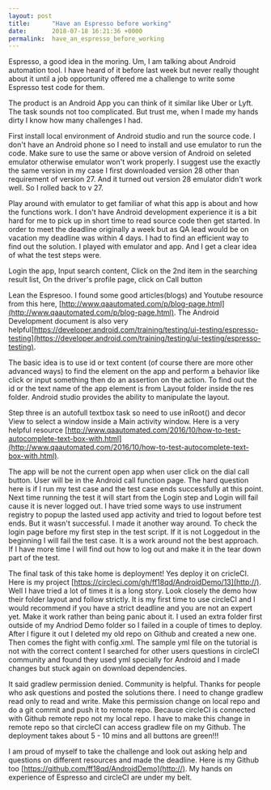 ```yaml
---
layout: post
title:      "Have an Espresso before working"
date:       2018-07-18 16:21:36 +0000
permalink:  have_an_espresso_before_working
---
```



Espresso, a good idea in the moring. Um, I am talking about Android automation tool. I have heard of it before last week but never really thought about it until a job opportunity offered me a challenge to write some Espresso test code for them. 

The product is an Android App you can think of it similar like Uber or Lyft. The task sounds not too complicated. But trust me, when I made my hands dirty I know how many challenges I had. 

First install local environment of Android studio and run the source code. I don't have an Android phone so I need to install and use emulator to run the code. Make sure to use the same or above version of Android on seleted emulator otherwise emulator won't work properly. I suggest use the exactly the same version in my case I first downloaded version 28 other than requirement of version 27. And it turned out version 28 emulator didn't work well. So I rolled back to v 27.  

Play around with emulator to get familiar of what this app is about and how the functions work. I don't have Android development experience it is a bit hard for me to pick up in short time to read source code then get started. In order to meet the deadline originally a week but as QA lead would be on vacation my deadline was within 4 days. I had to find an efficient way to find out the solution. I played with emulator and app. And I get a clear idea of what the test steps were. 

Login the app, 
Input search content,
Click on the 2nd item in the searching result list,
On the driver's profile page, click on Call button

Lean the Espresoo. I found some good articles(blogs) and Youtube resource from this here, [http://www.qaautomated.com/p/blog-page.html](http://www.qaautomated.com/p/blog-page.html). The Android Development document is also very helpful[https://developer.android.com/training/testing/ui-testing/espresso-testing](https://developer.android.com/training/testing/ui-testing/espresso-testing).

The basic idea is to use id or text content (of course there are more other advanced ways) to find the element on the app and perform a behavior like click or input something then do an assertion on the action. To find out the id or the text name of the app element is from Layout folder inside the res folder. Android studio provides the ability to manipulate the layout. 

Step three is an autofull textbox task so need to use inRoot() and decor View to select a window inside a Main activity window. Here is a very helpful resource [http://www.qaautomated.com/2016/10/how-to-test-autocomplete-text-box-with.html](http://www.qaautomated.com/2016/10/how-to-test-autocomplete-text-box-with.html). 

The app will be not the current open app when user click on the dial call button. User will be in the Android call function page. The hard question here is if I run my test case and the test case ends successfully at this point. Next time running the test it will start from the Login step and Login will fail cause it is never logged out. I have tried some ways to use instrument registry to popup the lasted used app activity and tried to logout before test ends. But it wasn't successful. I made it another way around. To check the login page before my first step in the test script. If it is not Loggedout in the beginning I will fail the test case. It is a work around not the best approach. If I have more time I will find out how to log out and make it in the tear down part of the test. 

The final task of this take home is deployment! Yes deploy it on cricleCI. Here is my project [https://circleci.com/gh/ff18qd/AndroidDemo/13](http://). Well I have tried a lot of times it is a long story. Look closely the demo how their folder layout and follow strictly. It is my first time to use circleCI and I would recommend if you have a strict deadline and you are not an expert yet. Make it work rather than being panic about it. I used an extra folder first outside of my Andriod Demo folder so I failed in a couple of times to deploy. After I figure it out I deleted my old repo on Github and created a new one. Then comes the fight with config.xml. The sample yml file on the tutorial is not with the correct content I searched for other users questions in circleCI community and found they used yml specially for Android and I made changes but stuck again on download dependencies. 

It said gradlew permission denied. Community is helpful. Thanks for people who ask questions and posted the solutions there. I need to change gradlew read only to read and write. Make this permission change on local repo and do a git commit and push it to remote repo. Because circleCI is connected with Github remote repo not my local repo. I have to make this change in remote repo so that circleCI can access gradlew file on my Github. The deployment takes about 5 - 10 mins and all buttons are green!!!  

I am proud of myself to take the challenge and look out asking help and questions on different resources and made the deadline. Here is my Github too [https://github.com/ff18qd/AndroidDemo](http://). My hands on experience of Espresso and circleCI are under my belt. 

